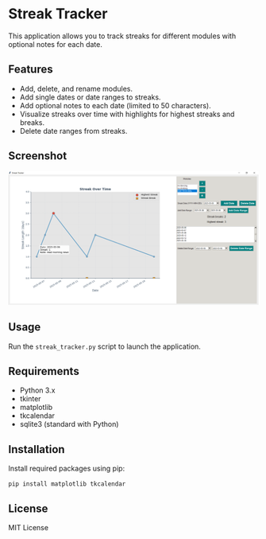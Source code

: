 # Streak Tracker

This application allows you to track streaks for different modules with optional notes for each date.

## Features

- Add, delete, and rename modules.
- Add single dates or date ranges to streaks.
- Add optional notes to each date (limited to 50 characters).
- Visualize streaks over time with highlights for highest streaks and breaks.
- Delete date ranges from streaks.

## Screenshot

![Streak Tracker Screenshot](screenshot.PNG)

## Usage

Run the `streak_tracker.py` script to launch the application.

## Requirements

- Python 3.x
- tkinter
- matplotlib
- tkcalendar
- sqlite3 (standard with Python)

## Installation

Install required packages using pip:

```
pip install matplotlib tkcalendar
```

## License

MIT License
